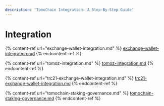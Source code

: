 ```yaml
---
description: 'TomoChain Integration: A Step-By-Step Guide'
---
```


# Integration

{% content-ref url="exchange-wallet-integration.md" %}
[exchange-wallet-integration.md](exchange-wallet-integration.md)
{% endcontent-ref %}

{% content-ref url="tomoz-integration.md" %}
[tomoz-integration.md](tomoz-integration.md)
{% endcontent-ref %}

{% content-ref url="trc21-exchange-wallet-integration.md" %}
[trc21-exchange-wallet-integration.md](trc21-exchange-wallet-integration.md)
{% endcontent-ref %}

{% content-ref url="tomochain-staking-governance.md" %}
[tomochain-staking-governance.md](tomochain-staking-governance.md)
{% endcontent-ref %}

